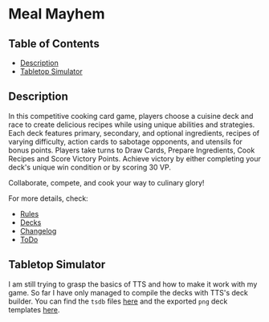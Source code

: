 # Meal Mayhem

## Table of Contents

- [Description](#description)
- [Tabletop Simulator](#tabletop-simulator)

## Description

In this competitive cooking card game, players choose a cuisine deck and race to create delicious
recipes while using unique abilities and strategies.
Each deck features primary, secondary, and optional ingredients, recipes of varying difficulty,
action cards to sabotage opponents, and utensils for bonus points.
Players take turns to Draw Cards, Prepare Ingredients, Cook Recipes and Score Victory Points.
Achieve victory by either completing your deck's unique win condition or by scoring 30 VP.

Collaborate, compete, and cook your way to culinary glory!

For more details, check:

- [Rules](Rules.md)
- [Decks](Decks.md)
- [Changelog](CHANGELOG.md)
- [ToDo](TODO.md)

## Tabletop Simulator

I am still trying to grasp the basics of TTS and how to make it work with my game.
So far I have only managed to compile the decks with TTS's deck builder. You can find the
`tsdb` files [here](tts/tsdb) and the exported `png` deck templates [here](tts/exported).